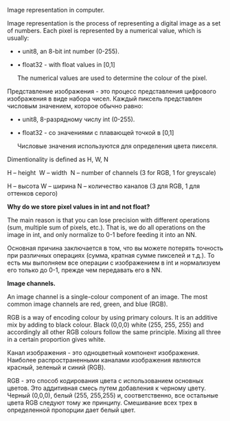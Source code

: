 Image representation in computer. 

Image representation is the process of representing a digital image as a set of numbers. Each pixel is represented by a numerical value, which is usually: 

- • unit8, an 8-bit int number (0-255). 
- • float32 - with float values in [0,1] 

  The numerical values are used to determine the colour of the pixel. 

Представление изображения - это процесс представления цифрового изображения в виде набора чисел. Каждый пиксель представлен числовым значением, которое обычно равно: 

- • unit8, 8-разрядному числу int (0-255). 
- • float32 - со значениями с плавающей точкой в [0,1] 

  Числовые значения используются для определения цвета пикселя.



Dimentionality is defined as H, W, N 

H – height 
W – width 
N – number of channels (3 for RGB, 1 for greyscale) 

H – высота
W – ширина
N – количество каналов (3 для RGB, 1 для оттенков серого)

**Why do we store pixel values in int and not float?** 

The main reason is that you can lose precision with different operations (sum, multiple sum of pixels, etc.). That is, we do all operations on the image in int, and only normalize to 0-1 before feeding it into an NN. 

Основная причина заключается в том, что вы можете потерять точность при различных операциях (сумма, кратная сумме пикселей и т.д.). То есть мы выполняем все операции с изображением в int и нормализуем его только до 0-1, прежде чем передавать его в NN.

**Image channels.** 

An image channel is a single-colour component of an image. The most common image channels are red, green, and blue (RGB). 

RGB is a way of encoding colour by using primary colours. It is an additive mix by adding to black colour. Black (0,0,0) white (255, 255, 255) and accordingly all other RGB colours follow the same principle. Mixing all three in a certain proportion gives white.

Канал изображения - это одноцветный компонент изображения. Наиболее распространенными каналами изображения являются красный, зеленый и синий (RGB).

RGB - это способ кодирования цвета с использованием основных цветов. Это аддитивная смесь путем добавления к черному цвету. Черный (0,0,0), белый (255, 255,255) и, соответственно, все остальные цвета RGB следуют тому же принципу. Смешивание всех трех в определенной пропорции дает белый цвет.